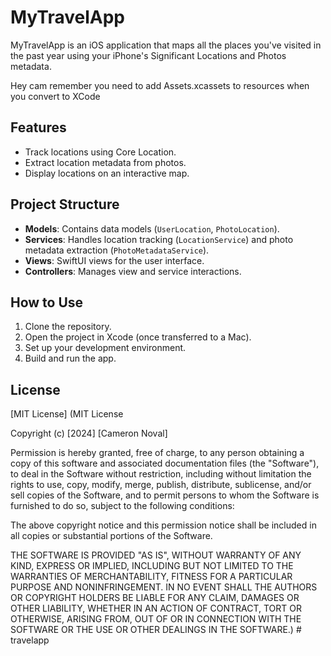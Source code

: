 # MyTravelApp

MyTravelApp is an iOS application that maps all the places you've visited in the past year using your iPhone's Significant Locations and Photos metadata.

Hey cam remember you need to add Assets.xcassets to resources when you convert to XCode

## Features

- Track locations using Core Location.
- Extract location metadata from photos.
- Display locations on an interactive map.

## Project Structure

- **Models**: Contains data models (`UserLocation`, `PhotoLocation`).
- **Services**: Handles location tracking (`LocationService`) and photo metadata extraction (`PhotoMetadataService`).
- **Views**: SwiftUI views for the user interface.
- **Controllers**: Manages view and service interactions.

## How to Use

1. Clone the repository.
2. Open the project in Xcode (once transferred to a Mac).
3. Set up your development environment.
4. Build and run the app.

## License

[MIT License]
(MIT License

Copyright (c) [2024] [Cameron Noval]

Permission is hereby granted, free of charge, to any person obtaining a copy
of this software and associated documentation files (the "Software"), to deal
in the Software without restriction, including without limitation the rights
to use, copy, modify, merge, publish, distribute, sublicense, and/or sell
copies of the Software, and to permit persons to whom the Software is
furnished to do so, subject to the following conditions:

The above copyright notice and this permission notice shall be included in all
copies or substantial portions of the Software.

THE SOFTWARE IS PROVIDED "AS IS", WITHOUT WARRANTY OF ANY KIND, EXPRESS OR
IMPLIED, INCLUDING BUT NOT LIMITED TO THE WARRANTIES OF MERCHANTABILITY,
FITNESS FOR A PARTICULAR PURPOSE AND NONINFRINGEMENT. IN NO EVENT SHALL THE
AUTHORS OR COPYRIGHT HOLDERS BE LIABLE FOR ANY CLAIM, DAMAGES OR OTHER
LIABILITY, WHETHER IN AN ACTION OF CONTRACT, TORT OR OTHERWISE, ARISING FROM,
OUT OF OR IN CONNECTION WITH THE SOFTWARE OR THE USE OR OTHER DEALINGS IN THE
SOFTWARE.)
#   t r a v e l a p p  
 